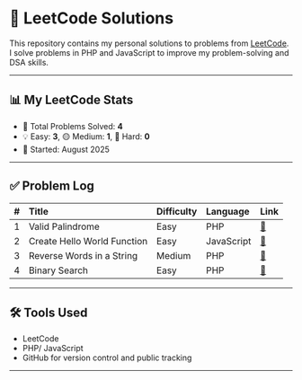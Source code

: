 # 🧠 LeetCode Solutions

This repository contains my personal solutions to problems from [LeetCode](https://leetcode.com/). I solve problems in PHP and JavaScript to improve my problem-solving and DSA skills.

---

## 📊 My LeetCode Stats

- 🔢 Total Problems Solved: **4**
- 💡 Easy: **3**, 🟡 Medium: **1**, 🔴 Hard: **0**
- 📅 Started: August 2025

---

## ✅ Problem Log

| # | Title | Difficulty | Language | Link |
|--:|:------|:-----------|:---------|:-----|
| 1 | Valid Palindrome | Easy | PHP | [🔗](https://leetcode.com/problems/valid-palindrome) |
| 2 | Create Hello World Function | Easy | JavaScript | [🔗](https://leetcode.com/problems/create-hello-world-function) |
| 3 | Reverse Words in a String | Medium | PHP | [🔗](https://leetcode.com/problems/reverse-words-in-a-string) |
| 4 | Binary Search | Easy | PHP | [🔗](https://leetcode.com/problems/binary-search) |

---

## 🛠️ Tools Used

- LeetCode
- PHP/ JavaScript 
- GitHub for version control and public tracking

---
